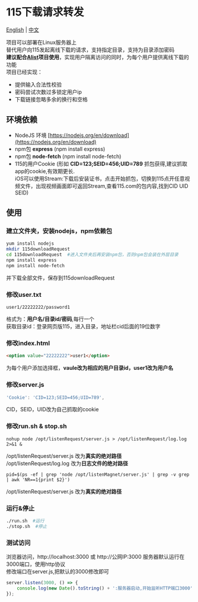 # 115下载请求转发
[English](https://github.com/SeanClancy84/115downloadRequest/blob/main/readme-EN.md) | [中文](https://github.com/SeanClancy84/115downloadRequest/blob/main/README.md)  

项目可以部署在Linux服务器上  
替代用户向115发起离线下载的请求，支持指定目录，支持为目录添加密码  
**建议配合[Alist](https://alist.nn.ci/zh/)项目使用**，实现用户隔离访问的同时，为每个用户提供离线下载的功能  
项目已经实现：
- 提供输入合法性校验
- 密码尝试次数过多锁定用户ip
- 下载链接忽略多余的换行和空格

## 环境依赖
- NodeJS 环境 [https://nodejs.org/en/download](https://nodejs.org/en/download)
- npm包 **express** (npm install express)
- npm包 **node-fetch** (npm install node-fetch)
- 115的用户Cookie (形如 **CID=123;SEID=456;UID=789** 抓包获得,建议抓取app的cookie,有效期更长.  
iOS可以使用Stream:下载后安装证书，点击开始抓包，切换到115点开任意视频文件，出现视频画面即可返回Stream,查看115.com的包内容,找到CID UID SEID)

## 使用  
### 建立文件夹，安装nodejs，npm依赖包
```bash
yum install nodejs
mkdir 115downloadRequest
cd 115downloadRequest  #进入文件夹后再安装npm包，否则npm包会装在外层目录
npm install express
npm install node-fetch
```
并下载全部文件，保存到115downloadRequest  
### 修改user.txt
```
user1/22222222/password1
```
格式为：**用户名/目录id/密码**,每行一个  
获取目录id：登录网页版115，进入目录，地址栏cid后面的19位数字
### 修改index.html
```html 
<option value="22222222">user1</option>
```
为每个用户添加选择框，**vaule改为相应的用户目录id，user1改为用户名**
### 修改server.js
```javascript
'Cookie': 'CID=123;SEID=456;UID=789',
```
CID，SEID，UID改为自己抓取的cookie
### 修改run.sh & stop.sh
```shell
nohup node /opt/listenRequest/server.js > /opt/listenRequest/log.log 2>&1 &
```
/opt/listenRequest/server.js 改为**真实的绝对路径**  
/opt/listenRequest/log.log 改为**日志文件的绝对路径**
```shell
pid=$(ps -ef | grep 'node /opt/listenMagnet/server.js' | grep -v grep | awk 'NR==1{print $2}')
```
/opt/listenRequest/server.js 改为**真实的绝对路径**  
### 运行&停止
```bash
./run.sh  #运行
./stop.sh  #停止
```
### 测试访问
浏览器访问，http://localhost:3000 或 http://公网IP:3000 服务器默认运行在3000端口，使用http协议  
修改端口在server.js,把默认的3000修改即可
```javascript
server.listen(3000, () => {
    console.log(new Date().toString() + ':服务器启动,开始监听HTTP端口3000');
});
```
